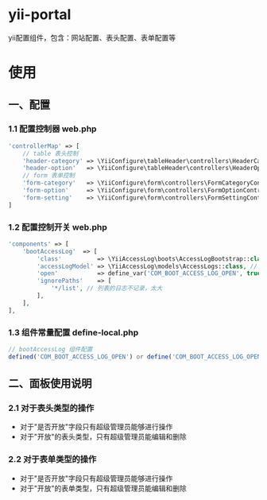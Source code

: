 # yii-portal
yii配置组件，包含：网站配置、表头配置、表单配置等


# 使用
## 一、配置

### 1.1 配置控制器 web.php
```php
'controllerMap' => [
    // table 表头控制
    'header-category' => \YiiConfigure\tableHeader\controllers\HeaderCategoryController::class,
    'header-option'   => \YiiConfigure\tableHeader\controllers\HeaderOptionController::class,
    // form 表单控制
    'form-category'   => \YiiConfigure\form\controllers\FormCategoryController::class,
    'form-option'     => \YiiConfigure\form\controllers\FormOptionController::class,
    'form-setting'    => \YiiConfigure\form\controllers\FormSettingController::class,
]
```

### 1.2 配置控制开关 web.php
```php
'components' => [
    'bootAccessLog'  => [
        'class'          => \YiiAccessLog\boots\AccessLogBootstrap::class,
        'accessLogModel' => \YiiAccessLog\models\AccessLogs::class, // 日志模型类
        'open'           => define_var('COM_BOOT_ACCESS_LOG_OPEN', true), // 开启访问日志
        'ignorePaths'    => [
            '*/list', // 列表的日志不记录，太大
        ],
    ],
],
```

### 1.3 组件常量配置 define-local.php
```php
// bootAccessLog 组件配置
defined('COM_BOOT_ACCESS_LOG_OPEN') or define('COM_BOOT_ACCESS_LOG_OPEN', true); // 开启访问日志

```

## 二、面板使用说明
### 2.1 对于表头类型的操作
- 对于"是否开放"字段只有超级管理员能够进行操作
- 对于"开放"的表头类型，只有超级管理员能编辑和删除


### 2.2 对于表单类型的操作
- 对于"是否开放"字段只有超级管理员能够进行操作
- 对于"开放"的表单类型，只有超级管理员能编辑和删除

